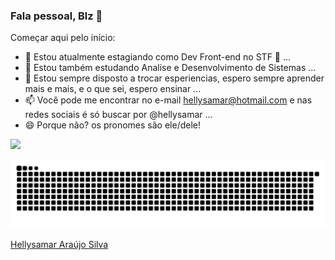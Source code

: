 ### Fala pessoal, Blz 👋


Começar aqui pelo início:

- 🔭 Estou atualmente estagiando como Dev Front-end no STF 👀 ...
- 🌱 Estou também estudando Analise e Desenvolvimento de Sistemas ...
- 💬 Estou sempre disposto a trocar esperiencias, espero sempre aprender mais e mais, e o que sei, espero ensinar ...
- 📫 Você pode me encontrar no e-mail hellysamar@hotmail.com e nas redes sociais é só buscar por @hellysamar ...
- 😄 Porque não? os pronomes são ele/dele!

<div>
  <img height="180em" src="https://github-readme-stats.vercel.app/api/top-langs/?username=hellysamar&layout=compact"/>
</div>

![Snake animation](https://github.com/hellysamar/hellysamar/blob/output/github-contribution-grid-snake.svg)


<div class="badge-base LI-profile-badge" data-locale="pt_BR" data-size="large" data-theme="light" data-type="HORIZONTAL" data-vanity="hellysamar" data-version="v1"><a class="badge-base__link LI-simple-link" href="https://br.linkedin.com/in/hellysamar?trk=profile-badge">Hellysamar Araújo Silva</a></div>
